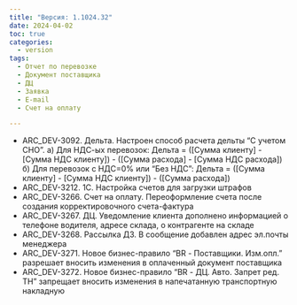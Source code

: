 ```yaml
---
title: "Версия: 1.1024.32"
date: 2024-04-02
toc: true
categories:
  - version
tags:
  - Отчет по перевозке
  - Документ поставщика
  - ДЦ
  - Заявка
  - E-mail
  - Счет на оплату

---
```


-   ARC_DEV-3092. Дельта. Настроен способ расчета дельты “С учетом СНО”.
	а) Для НДС-ых перевозок: Дельта = ([Сумма клиенту] - [Сумма НДС клиенту]) - ([Сумма расхода] - [Сумма НДС расхода])
	б) Для перевозок с НДС=0% или “Без НДС”: Дельта = ([Сумма клиенту] - [Сумма НДС клиенту]) - ([Сумма расхода])
-   ARC_DEV-3212. 1C. Настройка счетов для загрузки штрафов
-   ARC_DEV-3266. Счет на оплату. Переоформление счета после создания корректировочного счета-фактура
-   ARC_DEV-3267. ДЦ. Уведомление клиента дополнено информацией о телефоне водителя, адресе склада, о контрагенте на складе
-   ARC_DEV-3268. Рассылка ДЗ. В сообщение добавлен адрес эл.почты менеджера
-   ARC_DEV-3271. Новое бизнес-правило “BR - Поставщики. Изм.опл.” разрешает вносить изменения в оплаченный документ поставщика
-   ARC_DEV-3272. Новое бизнес-правило “BR - ДЦ. Авто. Запрет ред. ТН” запрещает вносить изменения в напечатанную транспортную накладную
